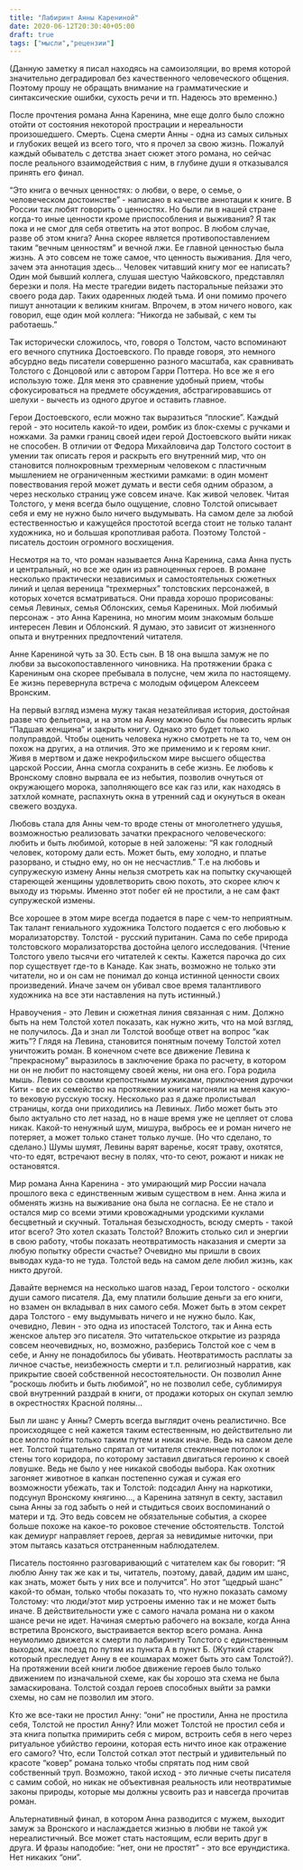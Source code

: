 ```yaml
---
title: "Лабиринт Анны Карениной"
date: 2020-06-12T20:30:40+05:00
draft: true
tags: ["мысли","рецензии"]
---
```

(Данную заметку я писал находясь на самоизоляции, во время которой значительно деградировал без качественного человеческого общения. Поэтому прошу не обращать внимание на грамматические и синтаксические ошибки, сухость речи и тп. Надеюсь это временно.)

После прочтения романа Анна Каренина, мне еще долго было сложно отойти от состояния некоторой прострации и нереальности произошедшего. Смерть. Сцена смерти Анны - одна из самых сильных и глубоких вещей из всего того, что я прочел за свою жизнь. Пожалуй каждый обыватель с детства знает сюжет этого романа, но сейчас после реального взаимодействия с ним, в глубине души я отказывался принять его финал. 

“Это книга о вечных ценностях: о любви, о вере, о семье, о человеческом достоинстве” - написано в качестве аннотации к книге. В России так любят говорить о ценностях. Но были ли в нашей стране когда-то иные ценности кроме приспособления и выживания? Я так пока и не смог для себя ответить на этот вопрос. В любом случае, разве об этом книга? Анна скорее является противопоставлением таким “вечным ценностям” и вечной лжи. Ее главной ценностью была жизнь. А это совсем не тоже самое, что ценность выживания. Для чего, зачем эта аннотация здесь… Человек читавший книгу мог ее написать? Один мой бывший коллега, слушая шестую Чайковского, представлял березки и поля. На месте трагедии видеть пасторальные пейзажи это своего рода дар. Таких одаренных людей тьма. И они помимо прочего пишут аннотации к великим книгам. Впрочем, в этом ничего нового, как говорил, еще один мой коллега: “Никогда не забывай, с кем ты работаешь.” 

Так исторически сложилось, что, говоря о Толстом, часто вспоминают его вечного спутника Достоевского. По правде говоря, это немного абсурдно ведь писатели совершенно разного масштаба, как сравнивать Толстого с Донцовой или с автором Гарри Поттера. Но все же я его использую тоже. Для меня это сравнение удобный прием, чтобы сфокусироваться на предмете обсуждения, абстрагировавшись от шелухи -  вычесть из одного другое и оставить главное. 

Герои Достоевского, если можно так выразиться “плоские”. Каждый герой - это носитель какой-то идеи, ромбик из блок-схемы с ручками и ножками. За рамки границ своей идеи герой Достоевского выйти никак не способен. В отличии от Федора Михайловича дар Толстого состоит в умении так описать героя и раскрыть его внутренний мир, что он становится полнокровным трехмерным человеком с пластичным мышлением не ограниченным жесткими рамками: в один момент повествования герой может думать и вести себя одним образом, а через несколько страниц уже совсем иначе. Как живой человек. Читая Толстого, у меня всегда было ощущение,  словно Толстой описывает себя и ему не нужно было ничего выдумывать. На самом деле за любой естественностью и кажущейся простотой всегда стоит не только талант художника, но и большая кропотливая работа. Поэтому Толстой - писатель достоин огромного восхищения.

Несмотря на то, что роман называется Анна Каренина, сама Анна пусть и центральный, но все же один из равноценных героев. В романе несколько практически независимых и самостоятельных сюжетных линий и целая вереница “трехмерных” толстовских персонажей, в которых хочется всматриваться. Они правда хорошо прорисованы: семья Левиных, семья Облонских, семья Карениных. Мой любимый персонаж - это Анна Каренина, но многим моим знакомым больше интересен Левин и Облонский. Я думаю, это зависит от жизненного опыта и внутренних предпочтений читателя.

Анне Карениной чуть за 30. Есть сын. В 18 она вышла замуж не по любви за высокопоставленного чиновника. На протяжении брака с Карениным она скорее пребывала в полусне, чем жила по настоящему. Ее жизнь перевернула встреча с молодым офицером Алексеем Вронским. 

На первый взгляд измена мужу такая незатейливая история, достойная разве что фельетона, и на этом на Анну можно было бы повесить ярлык “Падшая женщина” и закрыть книгу. Однако это будет только полуправдой. Чтобы оценить человека нужно смотреть не та то, чем он похож на других, а на отличия. Это же применимо и к героям книг. Живя в мертвом и даже некрофильском мире высшего общества царской России, Анна смогла сохранить в себе жизнь. Ее любовь к Вронскому словно вырвала ее из небытия, позволив очнуться от окружающего морока, заполняющего все как газ или, как находясь в затхлой комнате, распахнуть окна в утренний сад и окунуться в океан свежего воздуха. 

Любовь стала для Анны чем-то вроде стены от многолетнего удушья, возможностью реализовать зачатки прекрасного человеческого:  любить и быть любимой, которые в ней заложены: “Я как голодный человек, которому дали есть. Может быть, ему холодно, и платье разорвано, и стыдно ему, но он не несчастлив.” Т.е на любовь и супружескую измену Анны нельзя смотреть как на попытку скучающей стареющей женщины удовлетворить свою похоть, это скорее ключ к выходу из тюрьмы. Именно этот побег ей не простили, а не сам факт супружеской измены.
 
Все хорошее в этом мире всегда подается в паре с чем-то неприятным. Так талант гениального художника Толстого подается с его любовью к морализаторству. Толстой - русский пуританин. Сама по себе природа толстовского морализаторства достойна целого исследования. (Чтение Толстого увело тысячи его читателей к секты. Кажется парочка до сих пор существует где-то в Канаде. Как знать, возможно не только эти читатели, но и он сам не понимал до конца истинной ценности своих произведений. Иначе зачем он убивал свое время талантливого художника на все эти наставления на путь истинный.) 

Нравоучения - это Левин и сюжетная линия связанная с ним. Должно быть на нем Толстой хотел показать, как нужно жить, что на мой взгляд, не получилось. Да и знал ли Толстой вообще ответ на вопрос “как жить”? Глядя на Левина, становится понятным почему Толстой хотел уничтожить роман. В конечном счете все движение Левина к “прекрасному” выразилось в заключение брака по расчету, в котором ни он не любит по настоящему своей жены, ни она его. Гора родила мышь. Левин со своими крепостными мужиками, приключения дурочки Кити - все их семейство на протяжении книги нагоняли на меня какую-то вековую русскую тоску. Несколько раз я даже пролистывал страницы, когда они приходились на Левиных. Либо может быть это было актуально сто лет назад, но в наше время уже не цепляет от слова никак. Какой-то ненужный шум, мишура, выбрось ее и роман ничего не потеряет, а может только станет только лучше. (Но что сделано, то сделано.) Шумы шумят, Левины варят варенье, косят траву, охотятся, что-то едят, встречают весну в полях, что-то сеют, рожают и никак не остановятся.

Мир романа Анна Каренина - это умирающий мир России начала прошлого века с единственным живым существом в нем. Анна жила и обменять жизнь на выживание она была не согласна. Ее не стало и остался мир со всеми этими кровожадными уродскими куклами бесцветный и скучный. Тотальная безысходность, всюду смерть - такой итог всего? Это хотел сказать Толстой? Вложить столько сил и энергии в свою работу, чтобы показать неотвратимость наказания и смерти за любую попытку обрести счастье? Очевидно мы пришли в своих выводах куда-то не туда. Толстой ведь на самом деле любил жизнь, как никто другой.

Давайте вернемся на несколько шагов назад, Герои толстого - осколки души самого писателя. Да, ему платили большие деньги за его книги, но взамен он вкладывал в них самого себя.  Может быть в этом секрет дара Толстого - ему выдумывать ничего и не нужно было. Как, очевидно, Левин - это одна из ипостасей Толстого, так и Анна есть женское альтер эго писателя. Это читательское открытие из разряда совсем неочевидных, но, возможно, разберись Толстой кое с чем в себе, и Анну не понадобилось бы убивать. Неотвратимость расплаты за личное счастье, неизбежность смерти и т.п. религиозный нарратив, как прикрытие своей собственной несостоятельности. Он позволил Анне “роскошь любить и быть любимой”, но не позволил себе, сублимируя свой внутренний раздрай в книги, от продажи которых он скупал землю в окрестностях Красной поляны...

Был ли шанс у Анны?  Смерть всегда выглядит очень реалистично. Все происходящее с ней кажется таким естественным, но действительно ли все могло пойти только таким путем и никак иначе. Ведь на самом деле нет. Толстой тщательно спрятал от читателя стеклянные потолок и стены того коридора, по которому заставил двигаться героиню к своей ловушке. Ведь не было у нее никакой свободы выбора. Как охотник загоняет животное в капкан постепенно сужая и сужая его возможности убежать, так и Толстой: подсадил Анну на наркотики, подсунул Вронскому княгиню…, а Каренина затянул в секту, заставил сына Анны за год забыть о ней и стыдиться своих воспоминаний о матери и тд. Это ведь совсем не обязательные события, а скорее больше похоже на какое-то роковое стечение обстоятельств. Толстой как демиург направляет героев, дергая за невидимые ниточки, при этом пытаясь казаться отстраненным наблюдателем.

Писатель постоянно разговаривающий с читателем как бы говорит: “Я люблю Анну так же как и ты, читатель, поэтому, давай, дадим им шанс, как знать, может быть у них все и получится”. Но этот “щедрый шанс” какой-то обман, только чтобы показать то, что нужно показать самому Толстому: что люди/этот мир устроены именно так и не может быть иначе. В действительности уже с самого начала романа ни о каком шансе речи не идет. Начиная смертью рабочего на вокзале, когда Анна встретила Вронского, выстраивается вектор всего романа. Анна неумолимо движется к смерти по лабиринту Толстого с единственным выходом, как поезд по путям из пункта А в пункт Б. (Жуткий старик который преследует Анну в ее кошмарах может быть это сам Толстой?). На протяжении всей книги любое движение героев было только движением по изначальной схеме, как бы хорошо эта схема не была замаскирована. Толстой создал героев способных выйти за рамки схемы, но сам не позволил им этого.

Кто же все-таки не простил Анну: “они” не простили, Анна не простила себя, Толстой не простил Анну? Или может Толстой не простил себя и эта книга попытка примирить себя с миром, встроить себя в него через ритуальное убийство героини, которая есть ничто иное как отражение его самого? Что, если Толстой соткал этот пестрый и удивительный по красоте “ковер” романа только чтобы спрятать под ним свой собственный труп. Возможно, такой исход - это личные счеты писателя с самим собой, но никак не объективная реальность или неотвратимые законы природы, которые мы должны усвоить раз и навсегда прочитав роман.

Альтернативный финал, в котором Анна разводится с мужем, выходит замуж за Вронского и наслаждается жизнью в любви не такой уж нереалистичный. Все может стать настоящим, если верить друг в друга. И фразы наподобие: “нет, они не простят” - это все ерундистика. Нет никаких “они”.
